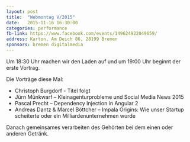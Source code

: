 ```yaml
---
layout: post
title:  "Webmontag V/2015"
date:   2015-11-16 16:30:00
categories: performance
fb-link: https://www.facebook.com/events/149624922049659/
address: Karton, Am Deich 86, 28199 Bremen
sponsors: bremen digitalmedia
---
```


Um 18:30 Uhr machen wir den Laden auf und um 19:00 Uhr beginnt der erste Vortrag.

Die Vorträge diese Mal:

* Christoph Burgdorf - Titel folgt
* Jürn Münkwarf – Kleinagenturprobleme und Social Media News 2015
* Pascal Precht – Dependency Injection in Angular 2
* Andreas Dantz & Marcel Böttcher – Impala Origins: Wie unser Startup scheiterte oder ein Milliardenunternehmen wurde

Danach gemeinsames verarbeiten des Gehörten bei dem einen oder anderen Getränk.
